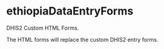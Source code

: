 # ethiopiaDataEntryForms
DHIS2 Custom HTML Forms.

The HTML forms will replace the custom DHIS2 entry forms.

